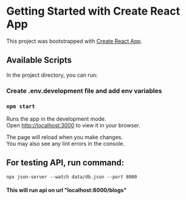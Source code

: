 # Getting Started with Create React App

This project was bootstrapped with [Create React App](https://github.com/facebook/create-react-app).

## Available Scripts

In the project directory, you can run:

### Create .env.development file and add env variables

### `npm start`

Runs the app in the development mode.\
Open [http://localhost:3000](http://localhost:3000) to view it in your browser.

The page will reload when you make changes.\
You may also see any lint errors in the console.

## For testing API, run command: 
```
npx json-server --watch data/db.json --port 8000
```
#### This will run api on url "localhost:8000/blogs"
